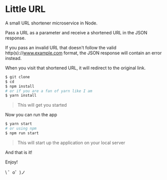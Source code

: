 Little URL
=========================

A small URL shortener microservice in Node.

Pass a URL as a parameter and receive a shortened URL in the JSON response.

If you pass an invalid URL that doesn't follow the valid http(s)://www.example.com format, the JSON response will contain an error instead.

When you visit that shortened URL, it will redirect to the original link.

```bash
$ git clone
$ cd 
$ npm install
# or if you are a fan of yarn like I am
$ yarn install
```
> This will get you started

Now you can run the app

```bash
$ yarn start
# or using npm
$ npm run start
```
> This will start up the application on your local server

And that is it!

Enjoy!

\ ゜o゜)ノ
